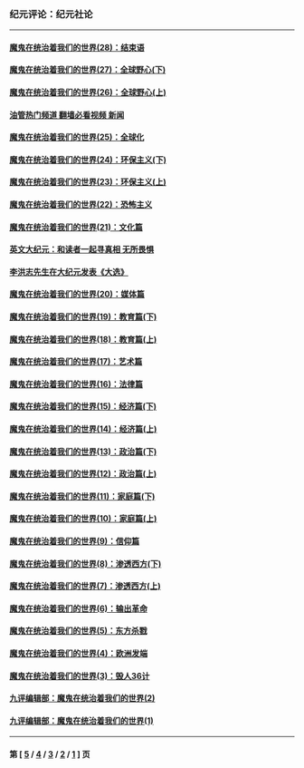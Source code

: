 ### 纪元评论：纪元社论
---
#### [魔鬼在统治着我们的世界(28)：结束语](../../pages/nsc422/n10936246.md?06270330) 
#### [魔鬼在统治着我们的世界(27)：全球野心(下)](../../pages/nsc422/n10928319.md?06270330) 
#### [魔鬼在统治着我们的世界(26)：全球野心(上)](../../pages/nsc422/n10900318.md?06270330) 
#### [油管热门频道 翻墙必看视频 新闻](ok?06270330)
#### [魔鬼在统治着我们的世界(25)：全球化](../../pages/nsc422/n10788205.md?06270330) 
#### [魔鬼在统治着我们的世界(24)：环保主义(下)](../../pages/nsc422/n10695307.md?06270330) 
#### [魔鬼在统治着我们的世界(23)：环保主义(上)](../../pages/nsc422/n10688613.md?06270330) 
#### [魔鬼在统治着我们的世界(22)：恐怖主义](../../pages/nsc422/n10614727.md?06270330) 
#### [魔鬼在统治着我们的世界(21)：文化篇](../../pages/nsc422/n10597706.md?06270330) 
#### [英文大纪元：和读者一起寻真相 无所畏惧](../../pages/nsc422/n12542027.md?06270330) 
#### [李洪志先生在大纪元发表《大选》](../../pages/nsc422/n12534746.md?06270330) 
#### [魔鬼在统治着我们的世界(20)：媒体篇](../../pages/nsc422/n10586579.md?06270330) 
#### [魔鬼在统治着我们的世界(19)：教育篇(下)](../../pages/nsc422/n10564808.md?06270330) 
#### [魔鬼在统治着我们的世界(18)：教育篇(上)](../../pages/nsc422/n10526970.md?06270330) 
#### [魔鬼在统治着我们的世界(17)：艺术篇](../../pages/nsc422/n10499093.md?06270330) 
#### [魔鬼在统治着我们的世界(16)：法律篇](../../pages/nsc422/n10485969.md?06270330) 
#### [魔鬼在统治着我们的世界(15)：经济篇(下)](../../pages/nsc422/n10469975.md?06270330) 
#### [魔鬼在统治着我们的世界(14)：经济篇(上)](../../pages/nsc422/n10457370.md?06270330) 
#### [魔鬼在统治着我们的世界(13)：政治篇(下)](../../pages/nsc422/n10448270.md?06270330) 
#### [魔鬼在统治着我们的世界(12)：政治篇(上)](../../pages/nsc422/n10444576.md?06270330) 
#### [魔鬼在统治着我们的世界(11)：家庭篇(下)](../../pages/nsc422/n10440961.md?06270330) 
#### [魔鬼在统治着我们的世界(10)：家庭篇(上)](../../pages/nsc422/n10435448.md?06270330) 
#### [魔鬼在统治着我们的世界(9)：信仰篇](../../pages/nsc422/n10432159.md?06270330) 
#### [魔鬼在统治着我们的世界(8)：渗透西方(下)](../../pages/nsc422/n10429603.md?06270330) 
#### [魔鬼在统治着我们的世界(7)：渗透西方(上)](../../pages/nsc422/n10426013.md?06270330) 
#### [魔鬼在统治着我们的世界(6)：输出革命](../../pages/nsc422/n10421536.md?06270330) 
#### [魔鬼在统治着我们的世界(5)：东方杀戮](../../pages/nsc422/n10417707.md?06270330) 
#### [魔鬼在统治着我们的世界(4)：欧洲发端](../../pages/nsc422/n10414890.md?06270330) 
#### [魔鬼在统治着我们的世界(3)：毁人36计](../../pages/nsc422/n10411583.md?06270330) 
#### [九评编辑部：魔鬼在统治着我们的世界(2)](../../pages/nsc422/n10410036.md?06270330) 
#### [九评编辑部：魔鬼在统治着我们的世界(1)](../../pages/nsc422/n10406825.md?06270330) 

---
#### 第 [ [5](./5.md?06270330) / [4](./4.md?06270330) / [3](./3.md?06270330) / [2](./2.md?06270330) / [1](./1.md?06270330) ] 页
